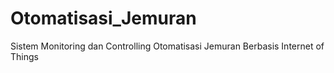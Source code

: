 # Otomatisasi_Jemuran
Sistem Monitoring dan Controlling Otomatisasi Jemuran Berbasis Internet of Things
